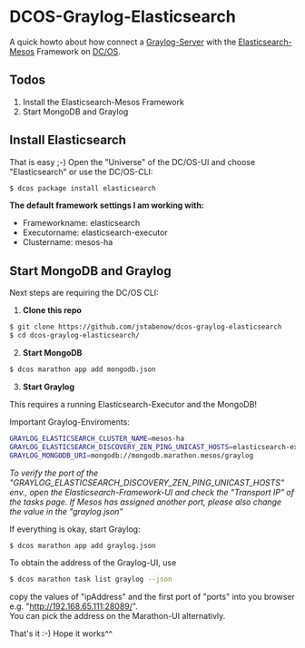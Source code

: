 # DCOS-Graylog-Elasticsearch
A quick howto about how connect a [Graylog-Server](https://github.com/Graylog2/graylog2-server) with the [Elasticsearch-Mesos](https://github.com/mesos/elasticsearch) Framework on [DC/OS](https://dcos.io/).

## Todos
1. Install the Elasticsearch-Mesos Framework
2. Start MongoDB and Graylog

## Install Elasticsearch 
That is easy ;-) Open the "Universe" of the DC/OS-UI and choose "Elasticsearch" or use the DC/OS-CLI:
```sh
$ dcos package install elasticsearch
```

**The default framework settings I am working with:**
* Frameworkname: elasticsearch
* Executorname: elasticsearch-executor
* Clustername: mesos-ha

## Start MongoDB and Graylog
Next steps are requiring the DC/OS CLI:

1. **Clone this repo**
  ```sh
$ git clone https://github.com/jstabenow/dcos-graylog-elasticsearch
$ cd dcos-graylog-elasticsearch/
```

2. **Start MongoDB**
  ```sh
$ dcos marathon app add mongodb.json
```

3. **Start Graylog**

  This requires a running Elasticsearch-Executor and the MongoDB!  

  Important Graylog-Enviroments:
  ```sh
GRAYLOG_ELASTICSEARCH_CLUSTER_NAME=mesos-ha
GRAYLOG_ELASTICSEARCH_DISCOVERY_ZEN_PING_UNICAST_HOSTS=elasticsearch-executor.elasticsearch.mesos:1026
GRAYLOG_MONGODB_URI=mongodb://mongodb.marathon.mesos/graylog
```

  *To verify the port of the "GRAYLOG_ELASTICSEARCH_DISCOVERY_ZEN_PING_UNICAST_HOSTS" env., open the Elasticsearch-Framework-UI and check the "Transport IP" of the tasks page. If Mesos has assigned another port, please also change the value in the "graylog.json"*

  If everything is okay, start Graylog:
  ```sh
$ dcos marathon app add graylog.json
```

  To obtain the address of the Graylog-UI, use
  ```sh
$ dcos marathon task list graylog --json
```

  copy the values of "ipAddress" and the first port of "ports" into you browser e.g. "http://192.168.65.111:28089/".    
  You can pick the address on the Marathon-UI alternativly.

  That's it :-) Hope it works^^

